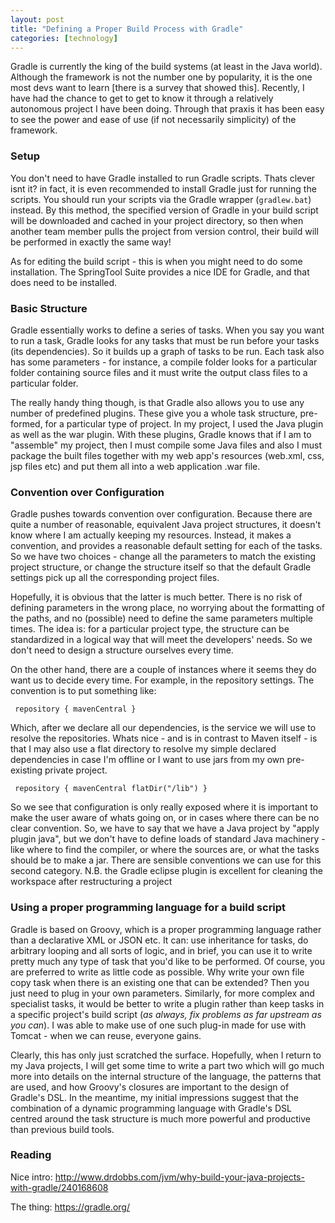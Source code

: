 ```yaml
---
layout: post
title: "Defining a Proper Build Process with Gradle"
categories: [technology]
---
```


Gradle is currently the king of the build systems (at least in the Java world). Although the framework is not the number one by popularity, it is the one most devs want to learn [there is a survey that showed this]. Recently, I have had the chance to get to get to know it through a relatively autonomous project I have been doing. Through that praxis it has been easy to see the power and ease of use (if not necessarily simplicity) of the framework.

### Setup

You don't need to have Gradle installed to run Gradle scripts. Thats clever isnt it? in fact, it is even recommended to install Gradle just for running the scripts. You should run your scripts via the Gradle wrapper (`gradlew.bat`) instead. By this method, the specified version of Gradle in your build script will be downloaded and cached in your project directory, so then when another team member pulls the project from version control, their build will be performed in exactly the same way!  

As for editing the build script - this is when you might need to do some installation. The SpringTool Suite provides a nice IDE for Gradle, and that does need to be installed.

### Basic Structure

Gradle essentially works to define a series of tasks. When you say you want to run a task, Gradle looks for any tasks that must be run before your tasks (its dependencies). So it builds up a graph of tasks to be run. Each task also has some parameters - for instance, a compile folder looks for a particular folder containing source files and it must write the output class files to a particular folder.  

The really handy thing though, is that Gradle also allows you to use any number of predefined plugins. These give you a whole task structure, pre-formed, for a particular type of project. In my project, I used the Java plugin as well as the war plugin. With these plugins, Gradle knows that if I am to "assemble" my project, then I must compile some Java files and also I must package the built files together with my web app's resources (web.xml, css, jsp files etc) and put them all into a web application .war file.

### Convention over Configuration

Gradle pushes towards convention over configuration. Because there are quite a number of reasonable, equivalent Java project structures, it doesn't know where I am actually keeping my resources. Instead, it makes a convention, and provides a reasonable default setting for each of the tasks. So we have two choices - change all the parameters to match the existing project structure, or change the structure itself so that the default Gradle settings pick up all the corresponding project files.  

Hopefully, it is obvious that the latter is much better. There is no risk of defining parameters in the wrong place, no worrying about the formatting of the paths, and no (possible) need to define the same parameters multiple times. The idea is: for a particular project type, the structure can be standardized in a logical way that will meet the developers' needs. So we don't need to design a structure ourselves every time.

On the other hand, there are a couple of instances where it seems they do want us to decide every time. For example, in the repository settings. The convention is to put something like:

``
repository {
     mavenCentral
}``

Which, after we declare all our dependencies, is the service we will use to resolve the repositories. Whats nice - and is in contrast to Maven itself - is that I may also use a flat directory to resolve my simple declared dependencies in case I'm offline or I want to use jars from my own pre-existing private project.

``
repository {
     mavenCentral
     flatDir("/lib")
}``

So we see that configuration is only really exposed where it is important to make the user aware of whats going on, or in cases where there can be no clear convention. So, we have to say that we have a Java project by "apply plugin java", but we don't have to define loads of standard Java machinery - like where to find the compiler, or where the sources are, or what the tasks should be to make a jar. There are sensible conventions we can use for this second category. N.B. the Gradle eclipse plugin is excellent for cleaning the workspace after restructuring a project

### Using a proper programming language for a build script

Gradle is based on Groovy, which is a proper programming language rather than a declarative XML or JSON etc. It can: use inheritance for tasks, do arbitrary looping and all sorts of logic, and in brief, you can use it to write pretty much any type of task that you'd like to be performed. Of course, you are preferred to write as little code as possible. Why write your own file copy task when there is an existing one that can be extended? Then you just need to plug in your own parameters. Similarly, for more complex and specialist tasks, it would be better to write a plugin rather than keep tasks in a specific project's build script (<em>as always, fix problems as far upstream as you can</em>). I was able to make use of one such plug-in made for use with Tomcat - when we can reuse, everyone gains.  

Clearly, this has only just scratched the surface. Hopefully, when I return to my Java projects, I will get some time to write a part two which will go much more into details on the internal structure of the language, the patterns that are used, and how Groovy's closures are important to the design of Gradle's DSL. In the meantime, my initial impressions suggest that the combination of a dynamic programming language with Gradle's DSL centred around the task structure is much more powerful and productive than previous build tools.  

### Reading

Nice intro: http://www.drdobbs.com/jvm/why-build-your-java-projects-with-gradle/240168608

The thing: https://gradle.org/
